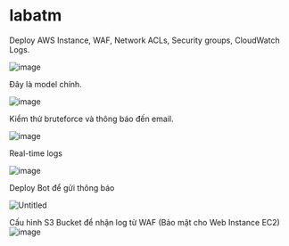 # labatm
Deploy AWS Instance, WAF, Network ACLs, Security groups, CloudWatch Logs.

![image](https://github.com/user-attachments/assets/98150942-7707-4a2f-8eca-e78a3154cbeb)

Đây là model chính.


![image](https://github.com/user-attachments/assets/04c516ca-59d7-4ac1-92aa-442fe3c7e751)

Kiểm thử bruteforce và thông báo đến email.

![image](https://github.com/user-attachments/assets/d55351a8-5a65-4ff2-ac45-e86e5d0d22df)

Real-time logs

![image](https://github.com/user-attachments/assets/a36845d0-c198-437a-a318-61f702b0d328)

Deploy Bot để gửi thông báo

![Untitled](https://github.com/user-attachments/assets/bde6bbd7-549f-4085-b64a-96f838bcbfb4)


Cấu hình S3 Bucket để nhận log từ WAF (Bảo mật cho Web Instance EC2)
![image](https://github.com/user-attachments/assets/3529b468-f63c-4e53-bcb0-44f35dc28101)



